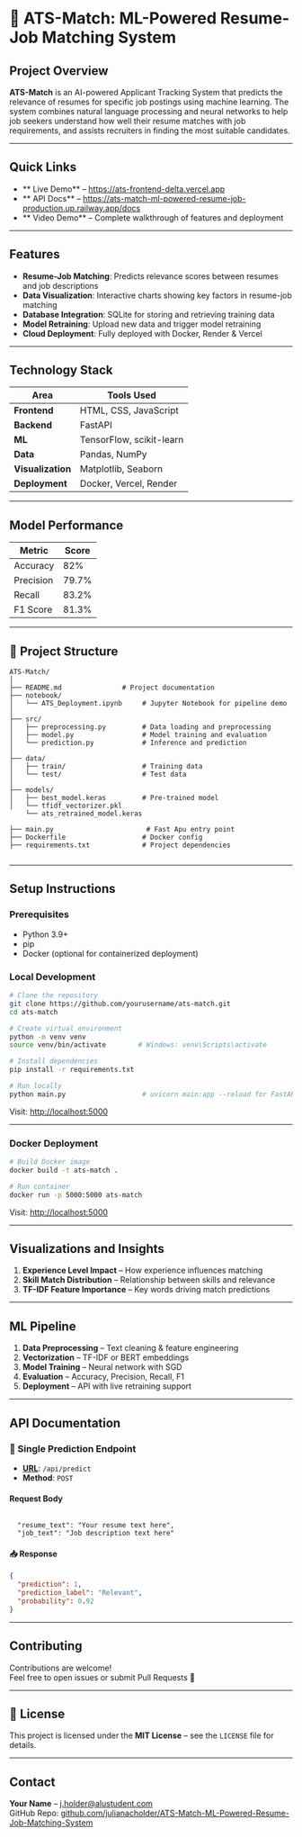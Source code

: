 # 🧠 ATS-Match: ML-Powered Resume-Job Matching System

##  Project Overview

**ATS-Match** is an AI-powered Applicant Tracking System that predicts the relevance of resumes for specific job postings using machine learning. The system combines natural language processing and neural networks to help job seekers understand how well their resume matches with job requirements, and assists recruiters in finding the most suitable candidates.

---

##  Quick Links

- ** Live Demo** – https://ats-frontend-delta.vercel.app 
- ** API Docs** – https://ats-match-ml-powered-resume-job-production.up.railway.app/docs 
- ** Video Demo** – Complete walkthrough of features and deployment  

---

##  Features

-  **Resume-Job Matching**: Predicts relevance scores between resumes and job descriptions  
-  **Data Visualization**: Interactive charts showing key factors in resume-job matching  
-  **Database Integration**: SQLite for storing and retrieving training data  
-  **Model Retraining**: Upload new data and trigger model retraining  
-  **Cloud Deployment**: Fully deployed with Docker, Render & Vercel

---

##  Technology Stack

| Area            | Tools Used                          |
|-----------------|--------------------------------------|
| **Frontend**    | HTML, CSS, JavaScript               |
| **Backend**     | FastAPI                      |
| **ML**          | TensorFlow, scikit-learn            |
| **Data**        | Pandas, NumPy                       |
| **Visualization** | Matplotlib, Seaborn               |
| **Deployment**  | Docker, Vercel, Render              |

---

##  Model Performance

| Metric     | Score     |
|------------|-----------|
| Accuracy   | 82%     |
| Precision  | 79.7%     |
| Recall     | 83.2%     |
| F1 Score   | 81.3%     |

---

## 📁 Project Structure

```
ATS-Match/
│
├── README.md               # Project documentation
├── notebook/
│   └── ATS_Deployment.ipynb     # Jupyter Notebook for pipeline demo
│
├── src/
│   ├── preprocessing.py         # Data loading and preprocessing
│   ├── model.py                 # Model training and evaluation
│   └── prediction.py            # Inference and prediction
│
├── data/
│   ├── train/                   # Training data
│   └── test/                    # Test data
│
├── models/
│   ├── best_model.keras         # Pre-trained model
│   └── tfidf_vectorizer.pkl 
    └── ats_retrained_model.keras    

├── main.py                       # Fast Apu entry point
├── Dockerfile                   # Docker config
├── requirements.txt             # Project dependencies
              
```

---

##  Setup Instructions

###  Prerequisites

- Python 3.9+  
- pip  
- Docker (optional for containerized deployment)

###  Local Development

```bash
# Clone the repository
git clone https://github.com/yourusername/ats-match.git
cd ats-match

# Create virtual environment
python -m venv venv
source venv/bin/activate        # Windows: venv\Scripts\activate

# Install dependencies
pip install -r requirements.txt

# Run locally
python main.py                   # uvicorn main:app --reload for FastAPI
```

Visit: [http://localhost:5000](http://localhost:5000)

---

###  Docker Deployment

```bash
# Build Docker image
docker build -t ats-match .

# Run container
docker run -p 5000:5000 ats-match
```

Visit: [http://localhost:5000](http://localhost:5000)

---

##  Visualizations and Insights

1. **Experience Level Impact** – How experience influences matching  
2. **Skill Match Distribution** – Relationship between skills and relevance  
3. **TF-IDF Feature Importance** – Key words driving match predictions  

---

##  ML Pipeline

1. **Data Preprocessing** – Text cleaning & feature engineering  
2. **Vectorization** – TF-IDF or BERT embeddings  
3. **Model Training** – Neural network with SGD  
4. **Evaluation** – Accuracy, Precision, Recall, F1  
5. **Deployment** – API with live retraining support  

---

##  API Documentation

### 🔹 Single Prediction Endpoint

- **[URL](https://ats-api-bywt.onrender.com)**: `/api/predict`  
- **Method**: `POST`

####  Request Body

```Form-data

  "resume_text": "Your resume text here",
  "job_text": "Job description text here"

```

#### 📥 Response

```json
{
  "prediction": 1,
  "prediction_label": "Relevant",
  "probability": 0.92
}
```

---

##  Contributing

Contributions are welcome!  
Feel free to open issues or submit Pull Requests 🙌

---

## 📄 License

This project is licensed under the **MIT License** – see the `LICENSE` file for details.

---

##  Contact

**Your Name** – [j.holder@alustudent.com](j.holder@alustudent.com)  
GitHub Repo: [github.com/julianacholder/ATS-Match-ML-Powered-Resume-Job-Matching-System](https://github.com/julianacholder/ATS-Match-ML-Powered-Resume-Job-Matching-System)
